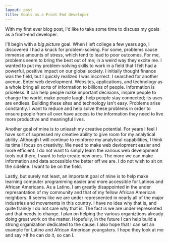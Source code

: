 ```yaml
---
layout: post
title: Goals as a Front End developer
---
```

With my first ever blog post, I'd like to take some time to discuss my goals as a front-end developer.

I'll begin with a _big picture_ goal. When I left college a few years ago, I discovered I had a knack for problem-solving. For some, problems cause immense amounts of stress, which tend to lead to poor outcomes. For me, problems seem to bring the best out of me; in a weird way they excite me. I wanted to put my problem-solving skills to work in a field that I felt had a powerful, positive impact on our global society. I initially thought finance was the field, but I quickly realized I was incorrect. I searched for another avenue. Enter web development. Websites, applications, and technology as a whole bring all sorts of information to billions of people. Information is priceless. It can help people make important decisions, inspire people to change the world, make people laugh, help people stay connected; its uses are endless. Building these sites and technology isn't easy. Problems arise constantly. I want to reduce and help solve these problems in order to ensure people from all over have access to the information they need to live more productive and meaningful lives.

Another goal of mine is to unleash my creative potential. For years I feel I have sort of supressed my creative ability to give room for my analytical ability. Although I will continue to reinforce my analytical capabilities, I think its time I focus on creativity. We need to make web devlopment easier and more efficient. I do not want to simply learn the various web development tools out there, I want to help create new ones. The more we can make information and data accessible the better off we are. I do not wish to sit on the sideline. I want to be on the field.


Lastly, but surely not least, an important goal of mine is to help make learning computer programming easier and more accessible for Latinos and African Americans. As a Latino, I am greatly disappointed in the under represantation of my community and that of my fellow African American neighbors. It seems like we are under represnented in nearly all of the major industries and movements in this country. I have no idea why that is, and quite frankly I do not care why that is. The fact is we are under represented and that needs to change. I plan on helping the various organiztions already doing great work on the matter. Hopefully, in the future I can help build a strong organization dedicated to the cause. I also hope that I can set an example for Latino and African American youngsters. I hope they look at me and say >If he can do it, so can I. 